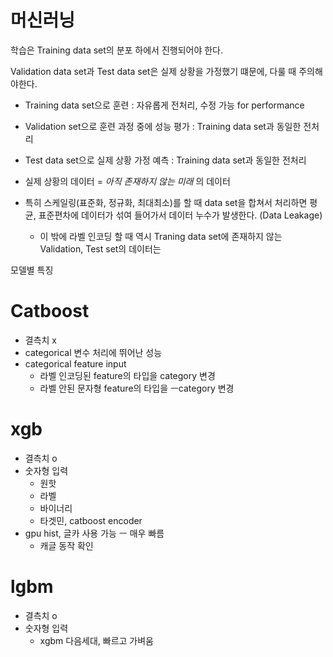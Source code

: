 # 머신러닝
학습은 Training data set의 분포 하에서 진행되어야 한다.

Validation data set과 Test data set은 실제 상황을 가정했기 떄문에, 다룰 때 주의해야한다.

- Training data set으로 훈련 : 
자유롭게 전처리, 수정 가능 for performance

- Validation set으로 훈련 과정 중에 성능 평가 : Training data set과 동일한 전처리

- Test data set으로 실제 상황 가정 예측 : Training data set과 동일한 전처리


- 실제 상황의 데이터 = _아직 존재하지 않는 미래_ 의 데이터

- 특히 스케일링(표준화, 정규화, 최대최소)를 할 때 data set을 합쳐서 처리하면 평균, 표준편차에 데이터가 섞여 들어가서 데이터 누수가 발생한다. (Data Leakage)
  - 이 밖에 라벨 인코딩 할 때 역시 Traning data set에 존재하지 않는 Validation, Test set의 데이터는 



모델별 특징

# Catboost
- 결측치 x
- categorical 변수 처리에 뛰어난 성능
- categorical feature input    
    - 라벨 인코딩된 feature의 타입을 category 변경
    - 라벨 안된 문자형 feature의 타입을 ㅡcategory 변경
    

# xgb
- 결측치 o
- 숫자형 입력
    - 원핫
    - 라벨
    - 바이너리
    - 타겟민, catboost  encoder
- gpu hist,  글카 사용 가능 ㅡ 매우 빠름
    - 캐글 동작 확인
    

# lgbm

- 결측치 o
- 숫자형  입력
    - xgbm 다음세대, 빠르고 가벼움

